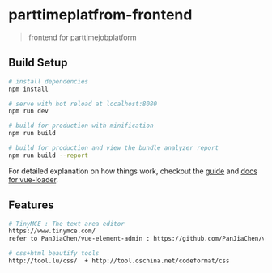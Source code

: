 # parttimeplatfrom-frontend

> frontend for parttimejobplatform

## Build Setup

``` bash
# install dependencies
npm install

# serve with hot reload at localhost:8080
npm run dev

# build for production with minification
npm run build

# build for production and view the bundle analyzer report
npm run build --report
```

For detailed explanation on how things work, checkout the [guide](http://vuejs-templates.github.io/webpack/) and [docs for vue-loader](http://vuejs.github.io/vue-loader).

## Features

``` bash
# TinyMCE : The text area editor
https://www.tinymce.com/
refer to PanJiaChen/vue-element-admin : https://github.com/PanJiaChen/vue-element-admin

# css+html beautify tools
http://tool.lu/css/  + http://tool.oschina.net/codeformat/css
```
